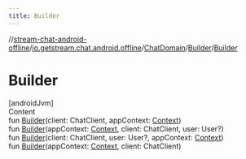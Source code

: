 ```yaml
---
title: Builder
---
```

//[stream-chat-android-offline](../../../../index.md)/[io.getstream.chat.android.offline](../../index.md)/[ChatDomain](../index.md)/[Builder](index.md)/[Builder](Builder.md)



# Builder  
[androidJvm]  
Content  
fun [Builder](Builder.md)(client: ChatClient, appContext: [Context](https://developer.android.com/reference/kotlin/android/content/Context.html))  
fun [Builder](Builder.md)(appContext: [Context](https://developer.android.com/reference/kotlin/android/content/Context.html), client: ChatClient, user: User?)  
fun [Builder](Builder.md)(client: ChatClient, user: User?, appContext: [Context](https://developer.android.com/reference/kotlin/android/content/Context.html))  
fun [Builder](Builder.md)(appContext: [Context](https://developer.android.com/reference/kotlin/android/content/Context.html), client: ChatClient)  



